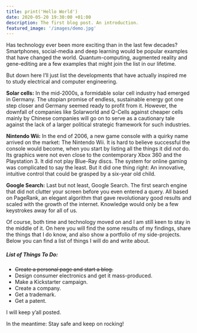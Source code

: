 ```yaml
---
title: print('Hello World')
date: 2020-05-20 19:30:00 +01:00
description: The first blog post. An introduction.
featured_image: '/images/demo.jpg'
---
```

Has technology ever been more exciting than in the last few decades? Smartphones, social-media and deep learning would be popular examples that have changed the world. Quantum-computing, augmented reality and gene-editing are a few examples that might join the list in our lifetime.

But down here I’ll just list the developments that have actually inspired me to study electrical and computer engineering.

**Solar cells:** In the mid-2000s, a formidable solar cell industry had emerged in Germany. The utopian promise of endless, sustainable energy got one step closer and Germany seemed ready to profit from it. However, the downfall of companies like Solarworld and Q-Cells against cheaper cells mainly by Chinese companies will go on to serve as a cautionary tale against the lack of a larger political strategic framework for such industries.

**Nintendo Wii:** In the end of 2006, a new game console with a quirky name arrived on the market: The Nintendo Wii. It is hard to believe successful the console would become, when you start by listing all the things it did *not* do. Its graphics were not even close to the contemporary Xbox 360 and the Playstation 3. It did not play Blue-Ray discs. The system for online gaming was complicated to say the least. But it did one thing right: An innovative, intuitive control that could be grasped by a six-year old child.

**Google Search:** Last but not least, Google Search. The first search engine that did not clutter your screen before you even entered a query. All based on PageRank, an elegant algorithm that gave revolutionary good results and scaled with the growth of the internet. Knowledge would only be a few keystrokes away for all of us.

Of course, both time and technology moved on and I am still keen to stay in the middle of it. On here you will find the some results of my findings, share the things that I do know, and also show a portfolio of my side-projects. Below you can find a list of things I will do and write about.

##### List of Things To Do:
* ~~Create a personal page and start a blog.~~
* Design consumer electronics and get it mass-produced.
* Make a Kickstarter campaign.
* Create a company.
* Get a trademark.
* Get a patent.



I will keep y’all posted.

In the meantime: Stay safe and keep on rocking!
